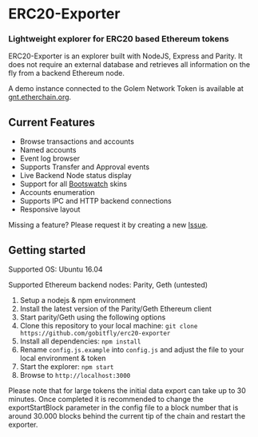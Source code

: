 # ERC20-Exporter
### Lightweight explorer for ERC20 based Ethereum tokens

ERC20-Exporter is an explorer built with NodeJS, Express and Parity. It does not require an external database and retrieves all information on the fly from a backend Ethereum node.


A demo instance connected to the Golem Network Token is available at [gnt.etherchain.org](http://gnt.etherchain.org).

## Current Features
* Browse transactions and accounts
* Named accounts
* Event log browser
* Supports Transfer and Approval events
* Live Backend Node status display
* Support for all [Bootswatch](https://bootswatch.com/) skins
* Accounts enumeration
* Supports IPC and HTTP backend connections
* Responsive layout

Missing a feature? Please request it by creating a new [Issue](https://github.com/gobitfly/erc20-exporter/issues).

## Getting started

Supported OS: Ubuntu 16.04

Supported Ethereum backend nodes: Parity, Geth (untested)

1. Setup a nodejs & npm environment
2. Install the latest version of the Parity/Geth Ethereum client
3. Start parity/Geth using the following options
4. Clone this repository to your local machine: `git clone https://github.com/gobitfly/erc20-exporter`
5. Install all dependencies: `npm install`
6. Rename `config.js.example` into `config.js` and adjust the file to your local environment & token
7. Start the explorer: `npm start`
8. Browse to `http://localhost:3000`

Please note that for large tokens the initial data export can take up to 30 minutes. Once completed it is recommended to change the exportStartBlock parameter in the config file to a block number that is around 30.000 blocks behind the current tip of the chain and restart the exporter.

